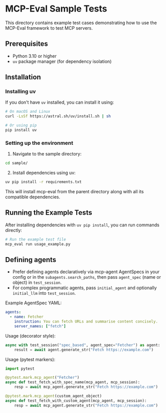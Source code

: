 # MCP-Eval Sample Tests

This directory contains example test cases demonstrating how to use the MCP-Eval framework to test MCP servers.

## Prerequisites

- Python 3.10 or higher
- `uv` package manager (for dependency isolation)

## Installation

### Installing uv

If you don't have `uv` installed, you can install it using:

```bash
# On macOS and Linux
curl -LsSf https://astral.sh/uv/install.sh | sh

# Or using pip
pip install uv
```

### Setting up the environment

1. Navigate to the sample directory:
```bash
cd sample/
```

2. Install dependencies using uv:
```bash
uv pip install -r requirements.txt
```

This will install mcp-eval from the parent directory along with all its compatible dependencies.

## Running the Example Tests

After installing dependencies with `uv pip install`, you can run commands directly:

```bash
# Run the example test file
mcp_eval run usage_example.py
```

## Defining agents

- Prefer defining agents declaratively via mcp-agent AgentSpecs in your config or in the `subagents.search_paths`, then pass `agent_spec` (name or object) in `test_session`.
- For complex programmatic agents, pass `initial_agent` and optionally `initial_llm` into `test_session`.

Example AgentSpec YAML:

```yaml
agents:
  - name: Fetcher
    instruction: You can fetch URLs and summarise content concisely.
    server_names: ["fetch"]
```

Usage (decorator style):

```python
async with test_session("spec_based", agent_spec="Fetcher") as agent:
    result = await agent.generate_str("Fetch https://example.com")
```

Usage (pytest markers):

```python
import pytest

@pytest.mark.mcp_agent("Fetcher")
async def test_fetch_with_spec_name(mcp_agent, mcp_session):
    resp = await mcp_agent.generate_str("Fetch https://example.com")

@pytest.mark.mcp_agent(custom_agent_object)
async def test_fetch_with_custom_agent(mcp_agent, mcp_session):
    resp = await mcp_agent.generate_str("Fetch https://example.com")
```